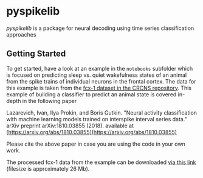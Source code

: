 # pyspikelib

*pyspikelib* is a package for neural decoding using time series classification approaches

## Getting Started

To get started, have a look at an example in the `notebooks` subfolder which is focused on predicting sleep vs. quiet wakefulness states of an animal from the spike trains of individual neurons in the frontal cortex. The data for this example is taken from the [fcx-1 dataset in the CRCNS repository](http://crcns.org/data-sets/fcx/fcx-1/about-fcx-1). This example of building a classifier to predict an animal state is covered in-depth in the following paper


Lazarevich, Ivan, Ilya Prokin, and Boris Gutkin. "Neural activity classification with machine learning models trained on interspike interval series data." arXiv preprint arXiv:1810.03855 (2018). available at [https://arxiv.org/abs/1810.03855](https://arxiv.org/abs/1810.03855)

Please cite the above paper in case you are using the code in your own work.

The processed fcx-1 data from the example can be downloaded [via this link](https://drive.google.com/open?id=1fQKpYPHmenob692YZaG1P7YKWCYaTw19) (filesize is approximately 26 Mb).
